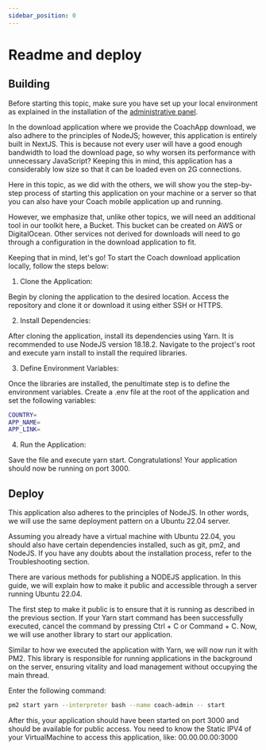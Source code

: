 ```yaml
---
sidebar_position: 0
---
```


# Readme and deploy

## Building

Before starting this topic, make sure you have set up your local environment as explained in the installation of the [administrative panel](../deploy-admin/navigating.md).

In the download application where we provide the CoachApp download, we also adhere to the principles of NodeJS; however, this application is entirely built in NextJS. This is because not every user will have a good enough bandwidth to load the download page, so why worsen its performance with unnecessary JavaScript? Keeping this in mind, this application has a considerably low size so that it can be loaded even on 2G connections.

Here in this topic, as we did with the others, we will show you the step-by-step process of starting this application on your machine or a server so that you can also have your Coach mobile application up and running.

However, we emphasize that, unlike other topics, we will need an additional tool in our toolkit here, a Bucket. This bucket can be created on AWS or DigitalOcean. Other services not derived for downloads will need to go through a configuration in the download application to fit.

Keeping that in mind, let's go! To start the Coach download application locally, follow the steps below:

1. Clone the Application:

Begin by cloning the application to the desired location. Access the repository and clone it or download it using either SSH or HTTPS.

2. Install Dependencies:

After cloning the application, install its dependencies using Yarn. It is recommended to use NodeJS version 18.18.2. Navigate to the project's root and execute yarn install to install the required libraries.

3. Define Environment Variables:

Once the libraries are installed, the penultimate step is to define the environment variables. Create a .env file at the root of the application and set the following variables:

```bash
COUNTRY=
APP_NAME=
APP_LINK=
```

4. Run the Application:

Save the file and execute yarn start. Congratulations! Your application should now be running on port 3000.

## Deploy

This application also adheres to the principles of NodeJS. In other words, we will use the same deployment pattern on a Ubuntu 22.04 server.

Assuming you already have a virtual machine with Ubuntu 22.04, you should also have certain dependencies installed, such as git, pm2, and NodeJS. If you have any doubts about the installation process, refer to the Troubleshooting section.

There are various methods for publishing a NODEJS application. In this guide, we will explain how to make it public and accessible through a server running Ubuntu 22.04.

The first step to make it public is to ensure that it is running as described in the previous section. If your Yarn start command has been successfully executed, cancel the command by pressing Ctrl + C or Command + C. Now, we will use another library to start our application.

Similar to how we executed the application with Yarn, we will now run it with PM2. This library is responsible for running applications in the background on the server, ensuring vitality and load management without occupying the main thread.

Enter the following command:

```bash
pm2 start yarn --interpreter bash --name coach-admin -- start
```

After this, your application should have been started on port 3000 and should be available for public access.
You need to know the Static IPV4 of your VirtualMachine to access this application, like: 00.00.00.00:3000
